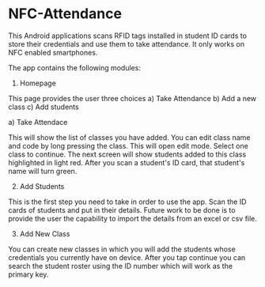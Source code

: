 # NFC-Attendance

This Android applications scans RFID tags installed in student ID cards to store their credentials and use them to take attendance.
It only works on NFC enabled smartphones. 

The app contains the following modules:

1) Homepage

This page provides the user three choices
a) Take Attendance
b) Add a new class
c) Add students

a) Take Attendace

This will show the list of classes you have added.
You can edit class name and code by long pressing the class. This will open edit mode.
Select one class to continue. The next screen will show students added to this class highlighted in light red.
After you scan a student's ID card, that student's name will turn green.

2) Add Students

This is the first step you need to take in order to use the app. Scan the ID cards of students and put in their details.
Future work to be done is to provide the user the capability to import the details from an excel or csv file.

3) Add New Class

You can create new classes in which you will add the students whose credentials you currently have on device.
After you tap continue you can search the student roster using the ID number which will work as the primary key.




